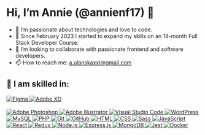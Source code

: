 # Hi, I’m Annie (@annienf17) 👋

- 👀 I’m passionate about technologies and love to code.
- 🌱 Since February 2023 I started to expand my skills on an 18-month Full Stack Developer Course.
- 💞️ I’m looking to collaborate with passionate frontend and software developers.
- 📫 How to reach me: [a.ulanskaxxi@gmail.com](mailto:a.ulanskaxxi@gmail.com)

## 💞️ I am skilled in:

  <a href="https://www.figma.com/" target="_blank">
    <img src="https://skillicons.dev/icons?i=figma" alt="Figma" />
  </a>
  <a href="https://www.adobe.com/products/xd.html" target="_blank">
    <img src="https://skillicons.dev/icons?i=xd" alt="Adobe XD" />
  </a>
</br></br>
  <a href="https://www.adobe.com/products/photoshop.html" target="_blank">
    <img src="https://skillicons.dev/icons?i=ps" alt="Adobe Photoshop" />
  </a>
  <a href="https://www.adobe.com/products/illustrator.html" target="_blank">
    <img src="https://skillicons.dev/icons?i=ai" alt="Adobe Illustrator" />
  </a>
  <a href="https://code.visualstudio.com/" target="_blank">
    <img src="https://skillicons.dev/icons?i=vscode" alt="Visual Studio Code" />
  </a>
  <a href="https://wordpress.org/" target="_blank">
    <img src="https://skillicons.dev/icons?i=wordpress" alt="WordPress" />
  </a>
  <a href="https://www.mysql.com/" target="_blank">
    <img src="https://skillicons.dev/icons?i=mysql" alt="MySQL" />
  </a>
  <a href="https://www.php.net/" target="_blank">
    <img src="https://skillicons.dev/icons?i=php" alt="PHP" />
  </a>
  <a href="https://git-scm.com/" target="_blank">
    <img src="https://skillicons.dev/icons?i=git" alt="Git" />
  </a>
  <a href="https://github.com/" target="_blank">
    <img src="https://skillicons.dev/icons?i=github" alt="GitHub" />
  </a>
  <a href="https://developer.mozilla.org/en-US/docs/Web/HTML" target="_blank">
    <img src="https://skillicons.dev/icons?i=html" alt="HTML" />
  </a>
  <a href="https://developer.mozilla.org/en-US/docs/Web/CSS" target="_blank">
    <img src="https://skillicons.dev/icons?i=css" alt="CSS" />
  </a>
  <a href="https://sass-lang.com/" target="_blank">
    <img src="https://skillicons.dev/icons?i=sass" alt="Sass" />
  </a>
  <a href="https://developer.mozilla.org/en-US/docs/Web/JavaScript" target="_blank">
    <img src="https://skillicons.dev/icons?i=js" alt="JavaScript" />
  </a>
  <a href="https://reactjs.org/" target="_blank">
    <img src="https://skillicons.dev/icons?i=react" alt="React" />
  </a>
  <a href="https://redux.js.org/" target="_blank">
    <img src="https://skillicons.dev/icons?i=redux" alt="Redux" />
  </a>
  <a href="https://nodejs.org/" target="_blank">
    <img src="https://skillicons.dev/icons?i=nodejs" alt="Node.js" />
  </a>
  <a href="https://expressjs.com/" target="_blank">
    <img src="https://skillicons.dev/icons?i=express" alt="Express.js" />
  </a>
  <a href="https://www.mongodb.com/" target="_blank">
    <img src="https://skillicons.dev/icons?i=mongodb" alt="MongoDB" />
  </a>
  <a href="https://jestjs.io/" target="_blank">
    <img src="https://skillicons.dev/icons?i=jest" alt="Jest" />
  </a>
  <a href="https://www.docker.com/" target="_blank">
    <img src="https://skillicons.dev/icons?i=docker" alt="Docker" />
  </a>
</p>


